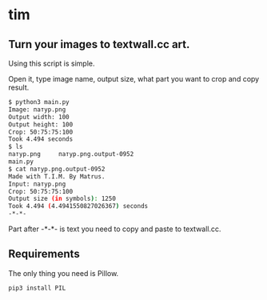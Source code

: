 # tim
Turn your images to textwall.cc art.
---
Using this script is simple.

Open it, type image name, output size, what part you want to crop and copy result.

```bash
$ python3 main.py
Image: патур.png
Output width: 100
Output height: 100
Crop: 50:75:75:100
Took 4.494 seconds
$ ls
патур.png     патур.png.output-0952
main.py       
$ cat патур.png.output-0952
Made with T.I.M. By Matrus.
Input: патур.png
Crop: 50:75:75:100
Output size (in symbols): 1250
Took 4.494 (4.4941550827026367) seconds
-*-*-
```
Part after -\*-\*- is text you need to copy and paste to textwall.cc.

Requirements
---
The only thing you need is Pillow.
```bash
pip3 install PIL
```
